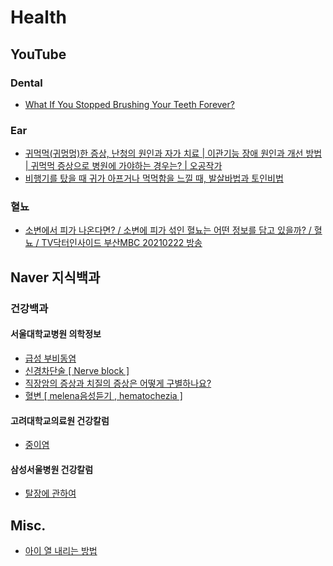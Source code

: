 # Health

## YouTube
### Dental
* [What If You Stopped Brushing Your Teeth Forever?](https://www.youtube.com/watch?v=lqriCSSsMiA)

### Ear
* [귀먹먹(귀멍멍)한 증상, 난청의 원인과 자가 치료 | 이관기능 장애 원인과 개선 방법 | 귀먹먹 증상으로 병원에 가야하는 경우는? | 오공작가](https://www.youtube.com/watch?v=b-8hu-To4Mk)
* [비행기를 탔을 때 귀가 아프거나 먹먹함을 느낄 때, 발살바법과 토인비법](https://www.youtube.com/watch?v=QfbRJRZsbtc)

### 혈뇨
* [소변에서 피가 나온다면? / 소변에 피가 섞인 혈뇨는 어떤 정보를 담고 있을까? / 혈뇨 / TV닥터인사이드 부산MBC 20210222 방송](https://www.youtube.com/watch?v=798p6N_yexw)

## Naver 지식백과
### 건강백과
#### 서울대학교병원 의학정보
* [급성 부비동염](https://terms.naver.com/entry.naver?docId=926738&cid=51007&categoryId=51007)
* [신경차단술 [ Nerve block ]](https://terms.naver.com/entry.naver?docId=6225743&cid=51007&categoryId=51007)
* [직장암의 증상과 치질의 증상은 어떻게 구별하나요?](https://terms.naver.com/entry.naver?docId=2100476&cid=63166&categoryId=51020)
* [혈변 [ melena음성듣기 , hematochezia ]](https://terms.naver.com/entry.naver?docId=927432&cid=51007&categoryId=51007)

#### 고려대학교의료원 건강칼럼
* [중이염](https://terms.naver.com/entry.naver?docId=5771054&cid=63166&categoryId=59314)

#### 삼성서울병원 건강칼럼
* [탈장에 관하여](https://terms.naver.com/entry.naver?docId=2102471&cid=63166&categoryId=51019)

## Misc.
* [아이 열 내리는 방법](https://www.tylenol.co.kr/children-infants/fever/cool-down-the-fever)

